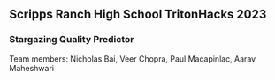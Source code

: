 ## Scripps Ranch High School TritonHacks 2023
### Stargazing Quality Predictor
Team members: Nicholas Bai, Veer Chopra, Paul Macapinlac, Aarav Maheshwari
